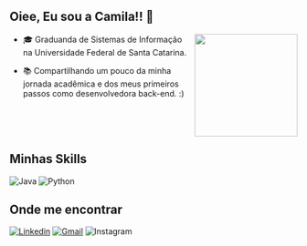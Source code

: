 
## Oiee, Eu sou a Camila!! 👋
  <img align="right" height="180" src="https://user-images.githubusercontent.com/74038190/216649417-9acc58df-9186-4132-ad43-819a57babb67.gif">
  
  - 🎓 Graduanda de Sistemas de Informação na Universidade Federal de Santa Catarina.
  
  - 📚 Compartilhando um pouco da minha jornada acadêmica e dos meus primeiros passos como desenvolvedora back-end. :)

<br><br>
<br>


## Minhas Skills
  ![Java](https://img.shields.io/badge/Java-ED8B00?style=for-the-badge&logo=openjdk&logoColor=white)
  ![Python](https://img.shields.io/badge/python-3670A0?style=for-the-badge&logo=python&logoColor=ffdd54)

## Onde me encontrar

[![Linkedin](https://img.shields.io/badge/Linkedin-blue?style=for-the-badge&logo=Linkedin&logoColor=white&link=https://www.linkedin.com/in/cmilaprim/)](https://www.linkedin.com/in/cmilaprim/)
[![Gmail](https://img.shields.io/badge/Gmail-D14836?style=for-the-badge&logo=gmail&logoColor=white&link=mailto:cmilaprim@gmail.com)](mailto:cmilaprim@gmail.com)
![Instagram](https://img.shields.io/badge/cmilaprim-E4405F?style=for-the-badge&logo=instagram&logoColor=white&Link=https://www.instagram.com/cmilaprim)












